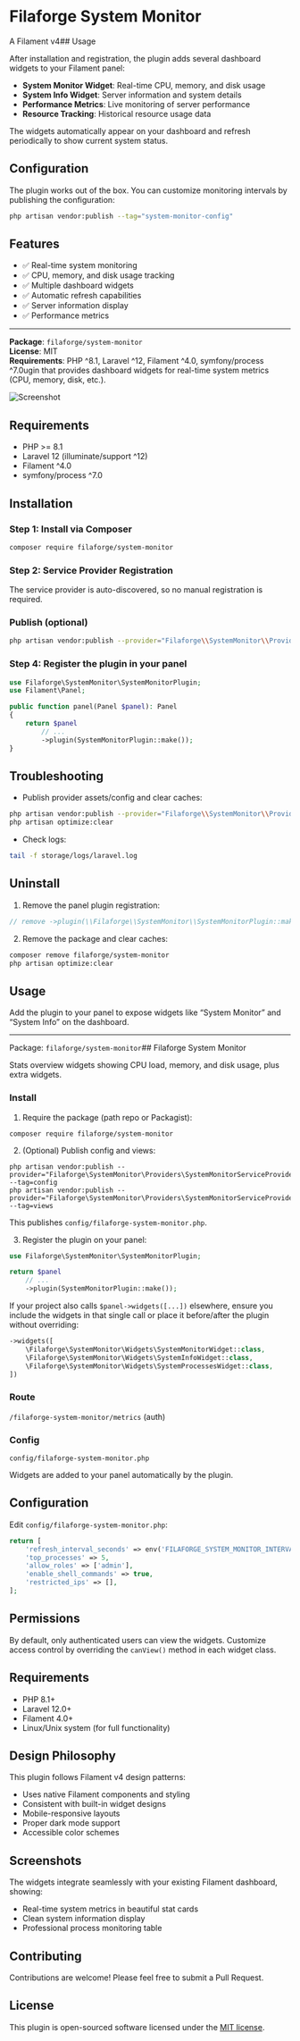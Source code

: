 # Filaforge System Monitor

A Filament v4## Usage

After installation and registration, the plugin adds several dashboard widgets to your Filament panel:

- **System Monitor Widget**: Real-time CPU, memory, and disk usage
- **System Info Widget**: Server information and system details
- **Performance Metrics**: Live monitoring of server performance
- **Resource Tracking**: Historical resource usage data

The widgets automatically appear on your dashboard and refresh periodically to show current system status.

## Configuration

The plugin works out of the box. You can customize monitoring intervals by publishing the configuration:

```bash
php artisan vendor:publish --tag="system-monitor-config"
```

## Features

- ✅ Real-time system monitoring
- ✅ CPU, memory, and disk usage tracking
- ✅ Multiple dashboard widgets
- ✅ Automatic refresh capabilities
- ✅ Server information display
- ✅ Performance metrics

---

**Package**: `filaforge/system-monitor`  
**License**: MIT  
**Requirements**: PHP ^8.1, Laravel ^12, Filament ^4.0, symfony/process ^7.0ugin that provides dashboard widgets for real-time system metrics (CPU, memory, disk, etc.).

![Screenshot](screenshot.png)

## Requirements
- PHP >= 8.1
- Laravel 12 (illuminate/support ^12)
- Filament ^4.0
- symfony/process ^7.0

## Installation

### Step 1: Install via Composer
```bash
composer require filaforge/system-monitor
```

### Step 2: Service Provider Registration
The service provider is auto-discovered, so no manual registration is required.

### Publish (optional)
```bash
php artisan vendor:publish --provider="Filaforge\\SystemMonitor\\Providers\\SystemMonitorServiceProvider"
```

### Step 4: Register the plugin in your panel
```php
use Filaforge\SystemMonitor\SystemMonitorPlugin;
use Filament\Panel;

public function panel(Panel $panel): Panel
{
    return $panel
        // ...
        ->plugin(SystemMonitorPlugin::make());
}
```

## Troubleshooting

- Publish provider assets/config and clear caches:
```bash
php artisan vendor:publish --provider="Filaforge\\SystemMonitor\\Providers\\SystemMonitorServiceProvider" || true
php artisan optimize:clear
```
- Check logs:
```bash
tail -f storage/logs/laravel.log
```

## Uninstall

1) Remove the panel plugin registration:
```php
// remove ->plugin(\\Filaforge\\SystemMonitor\\SystemMonitorPlugin::make())
```
2) Remove the package and clear caches:
```bash
composer remove filaforge/system-monitor
php artisan optimize:clear
```

## Usage
Add the plugin to your panel to expose widgets like “System Monitor” and “System Info” on the dashboard.

---
Package: `filaforge/system-monitor`## Filaforge System Monitor

Stats overview widgets showing CPU load, memory, and disk usage, plus extra widgets.

### Install

1) Require the package (path repo or Packagist):
```
composer require filaforge/system-monitor
```

2) (Optional) Publish config and views:
```
php artisan vendor:publish --provider="Filaforge\SystemMonitor\Providers\SystemMonitorServiceProvider" --tag=config
php artisan vendor:publish --provider="Filaforge\SystemMonitor\Providers\SystemMonitorServiceProvider" --tag=views
```
This publishes `config/filaforge-system-monitor.php`.

3) Register the plugin on your panel:
```php
use Filaforge\SystemMonitor\SystemMonitorPlugin;

return $panel
    // ...
    ->plugin(SystemMonitorPlugin::make());
```

If your project also calls `$panel->widgets([...])` elsewhere, ensure you include the widgets in that single call or place it before/after the plugin without overriding:
```php
->widgets([
    \Filaforge\SystemMonitor\Widgets\SystemMonitorWidget::class,
    \Filaforge\SystemMonitor\Widgets\SystemInfoWidget::class,
    \Filaforge\SystemMonitor\Widgets\SystemProcessesWidget::class,
])
```

### Route
`/filaforge-system-monitor/metrics` (auth)

### Config
`config/filaforge-system-monitor.php`

Widgets are added to your panel automatically by the plugin.

## Configuration

Edit `config/filaforge-system-monitor.php`:

```php
return [
    'refresh_interval_seconds' => env('FILAFORGE_SYSTEM_MONITOR_INTERVAL', 5),
    'top_processes' => 5,
    'allow_roles' => ['admin'],
    'enable_shell_commands' => true,
    'restricted_ips' => [],
];
```

## Permissions

By default, only authenticated users can view the widgets. Customize access control by overriding the `canView()` method in each widget class.

## Requirements

- PHP 8.1+
- Laravel 12.0+
- Filament 4.0+
- Linux/Unix system (for full functionality)

## Design Philosophy

This plugin follows Filament v4 design patterns:
- Uses native Filament components and styling
- Consistent with built-in widget designs
- Mobile-responsive layouts
- Proper dark mode support
- Accessible color schemes

## Screenshots

The widgets integrate seamlessly with your existing Filament dashboard, showing:
- Real-time system metrics in beautiful stat cards
- Clean system information display
- Professional process monitoring table

## Contributing

Contributions are welcome! Please feel free to submit a Pull Request.

## License

This plugin is open-sourced software licensed under the [MIT license](LICENSE).

